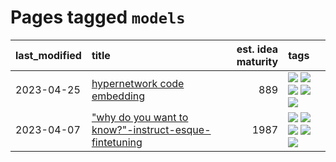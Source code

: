 # Pages tagged `models`

|last_modified|title|est. idea maturity|tags
|:---|:---|---:|:---|
|2023-04-25|[hypernetwork code embedding](../hypernetwork_embedding_for_code.md)|889|[![](https://img.shields.io/badge/tag-embeddings-e127da)](../tags/embeddings.md) [![](https://img.shields.io/badge/tag-llm-96bcc)](../tags/llm.md) [![](https://img.shields.io/badge/tag-machinelearning-c9145c)](../tags/machinelearning.md) [![](https://img.shields.io/badge/tag-models-7ffa70)](../tags/models.md) [![](https://img.shields.io/badge/tag-nlp-1dc0d1)](../tags/nlp.md)|
|2023-04-07|["why do you want to know?"-instruct-esque-fintetuning](../whydoyouwantoknow.md)|1987|[![](https://img.shields.io/badge/tag-aiethics-fae99e)](../tags/aiethics.md) [![](https://img.shields.io/badge/tag-alignment-e168be)](../tags/alignment.md) [![](https://img.shields.io/badge/tag-dialogue-67053)](../tags/dialogue.md) [![](https://img.shields.io/badge/tag-models-7ffa70)](../tags/models.md) [![](https://img.shields.io/badge/tag-wip-97a75e)](../tags/wip.md)|